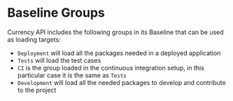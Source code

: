 # Baseline Groups

Currency API includes the following groups in its Baseline that can be used as
loading targets:

- `Deployment` will load all the packages needed in a deployed application
- `Tests` will load the test cases
- `CI` is the group loaded in the continuous integration setup, in this
  particular case it is the same as `Tests`
- `Development` will load all the needed packages to develop and contribute to
   the project
